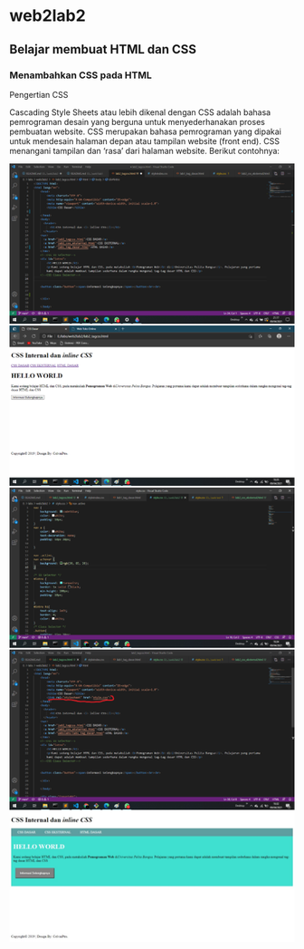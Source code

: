 # web2lab2
## Belajar membuat HTML dan CSS

### Menambahkan CSS pada HTML
<p>Pengertian CSS</p>
Cascading Style Sheets atau lebih dikenal dengan CSS adalah bahasa pemrograman desain yang berguna untuk menyederhanakan proses pembuatan website. CSS merupakan bahasa pemrograman yang dipakai untuk mendesain halaman depan atau tampilan website (front end). CSS menangani tampilan dan ‘rasa’ dari halaman website.
Berikut contohnya:

![Gambar](screenshot/satu.png)
![Gambar](screenshot/dua.png)
![Gambar](screenshot/tiga.png)
![Gambar](screenshot/44.png)
![Gambar](screenshot/5.jpeg)